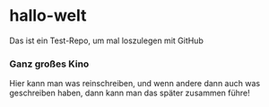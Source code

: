 # hallo-welt
Das ist ein Test-Repo, um mal loszulegen mit GitHub

### Ganz großes Kino
Hier kann man was reinschreiben, und wenn andere dann auch was geschreiben haben, dann kann man das später zusammen führe!
